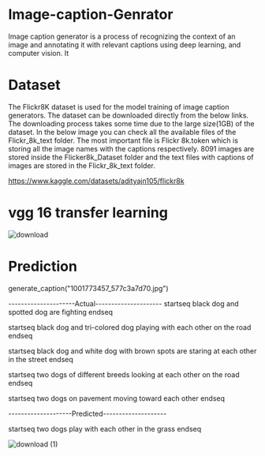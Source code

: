 # Image-caption-Genrator
Image caption generator is a process of recognizing the context of an image and annotating it with relevant captions using deep learning, and computer vision. It

# Dataset
The Flickr8K dataset is used for the model training of image caption generators. The dataset can be downloaded directly from the below links. The downloading process takes some time due to the large size(1GB) of the dataset. In the below image you can check all the available files of the Flickr_8k_text folder. The most important file is Flickr 8k.token which is storing all the image names with the captions respectively. 8091 images are stored inside the Flicker8k_Dataset folder and the text files with captions of images are stored in the Flickr_8k_text folder.

https://www.kaggle.com/datasets/adityajn105/flickr8k

# vgg 16 transfer learning

![download](https://user-images.githubusercontent.com/96285947/198582206-021a09cd-1682-4962-a9a6-17b5b14352ba.png)


# Prediction

generate_caption("1001773457_577c3a7d70.jpg")

---------------------Actual---------------------
startseq black dog and spotted dog are fighting endseq

startseq black dog and tri-colored dog playing with each other on the road endseq

startseq black dog and white dog with brown spots are staring at each other in the street endseq

startseq two dogs of different breeds looking at each other on the road endseq

startseq two dogs on pavement moving toward each other endseq

--------------------Predicted--------------------

startseq two dogs play with each other in the grass endseq

![download (1)](https://user-images.githubusercontent.com/96285947/198582458-9b3f9c16-09b4-46e2-8faa-ea7e84fe7298.png)

